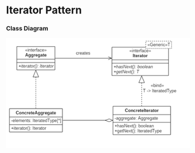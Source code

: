 # Iterator Pattern


### Class Diagram
![diagram](https://github.com/gurusader/design-patterns-practice/blob/master/diagram/iterator/iterator-pattern-class-diagram.png)
